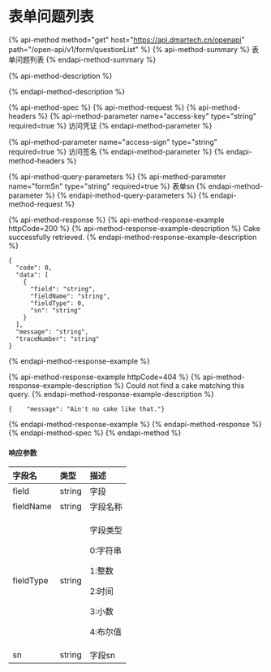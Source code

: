 # 表单问题列表

{% api-method method="get" host="https://api.dmartech.cn/openapi" path="/open-api/v1/form/questionList" %}
{% api-method-summary %}
 表单问题列表
{% endapi-method-summary %}

{% api-method-description %}

{% endapi-method-description %}

{% api-method-spec %}
{% api-method-request %}
{% api-method-headers %}
{% api-method-parameter name="access-key" type="string" required=true %}
 访问凭证
{% endapi-method-parameter %}

{% api-method-parameter name="access-sign" type="string" required=true %}
 访问签名
{% endapi-method-parameter %}
{% endapi-method-headers %}

{% api-method-query-parameters %}
{% api-method-parameter name="formSn" type="string" required=true %}
 表单sn
{% endapi-method-parameter %}
{% endapi-method-query-parameters %}
{% endapi-method-request %}

{% api-method-response %}
{% api-method-response-example httpCode=200 %}
{% api-method-response-example-description %}
Cake successfully retrieved.
{% endapi-method-response-example-description %}

```
{
  "code": 0,
  "data": [
    {
      "field": "string",
      "fieldName": "string",
      "fieldType": 0,
      "sn": "string"
    }
  ],
  "message": "string",
  "traceNumber": "string"
}
```
{% endapi-method-response-example %}

{% api-method-response-example httpCode=404 %}
{% api-method-response-example-description %}
Could not find a cake matching this query.
{% endapi-method-response-example-description %}

```
{    "message": "Ain't no cake like that."}
```
{% endapi-method-response-example %}
{% endapi-method-response %}
{% endapi-method-spec %}
{% endapi-method %}

#### 响应参数

<table>
  <thead>
    <tr>
      <th style="text-align:left">&#x5B57;&#x6BB5;&#x540D;</th>
      <th style="text-align:left">&#x7C7B;&#x578B;</th>
      <th style="text-align:left">&#x63CF;&#x8FF0;</th>
    </tr>
  </thead>
  <tbody>
    <tr>
      <td style="text-align:left">field</td>
      <td style="text-align:left">string</td>
      <td style="text-align:left">&#x5B57;&#x6BB5;</td>
    </tr>
    <tr>
      <td style="text-align:left">fieldName</td>
      <td style="text-align:left">string</td>
      <td style="text-align:left">&#x5B57;&#x6BB5;&#x540D;&#x79F0;</td>
    </tr>
    <tr>
      <td style="text-align:left">fieldType</td>
      <td style="text-align:left">string</td>
      <td style="text-align:left">
        <p>&#x5B57;&#x6BB5;&#x7C7B;&#x578B;</p>
        <p>0:&#x5B57;&#x7B26;&#x4E32;</p>
        <p>1:&#x6574;&#x6570;</p>
        <p>2:&#x65F6;&#x95F4;</p>
        <p>3:&#x5C0F;&#x6570;</p>
        <p>4:&#x5E03;&#x5C14;&#x503C;</p>
      </td>
    </tr>
    <tr>
      <td style="text-align:left">sn</td>
      <td style="text-align:left">string</td>
      <td style="text-align:left">&#x5B57;&#x6BB5;sn</td>
    </tr>
  </tbody>
</table>



